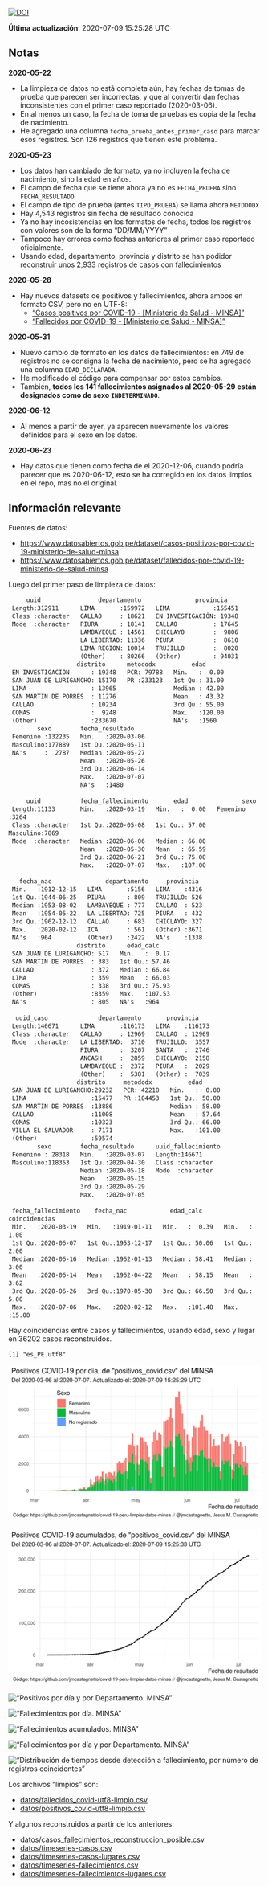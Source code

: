 [![DOI](https://zenodo.org/badge/266025854.svg)](https://zenodo.org/badge/latestdoi/266025854)

**Última actualización**: 2020-07-09 15:25:28 UTC

Notas
-----

**2020-05-22**

-   La limpieza de datos no está completa aún, hay fechas de tomas de
    prueba que parecen ser incorrectas, y que al convertir dan fechas
    inconsistentes con el primer caso reportado (2020-03-06).
-   En al menos un caso, la fecha de toma de pruebas es copia de la
    fecha de nacimiento.
-   He agregado una columna `fecha_prueba_antes_primer_caso` para marcar
    esos registros. Son 126 registros que tienen este problema.

**2020-05-23**

-   Los datos han cambiado de formato, ya no incluyen la fecha de
    nacimiento, sino la edad en años.
-   El campo de fecha que se tiene ahora ya no es `FECHA_PRUEBA` sino
    `FECHA_RESULTADO`
-   El campo de tipo de prueba (antes `TIPO_PRUEBA`) se llama ahora
    `METODODX`
-   Hay 4,543 registros sin fecha de resultado conocida
-   Ya no hay incosistencias en los formatos de fecha, todos los
    registros con valores son de la forma “DD/MM/YYYY”
-   Tampoco hay errores como fechas anteriores al primer caso reportado
    oficialmente.
-   Usando edad, departamento, provincia y distrito se han podidor
    reconstruir unos 2,933 registros de casos con fallecimientos

**2020-05-28**

-   Hay nuevos datasets de positivos y fallecimientos, ahora ambos en
    formato CSV, pero no en UTF-8:
    -   [“Casos positivos por COVID-19 - \[Ministerio de Salud -
        MINSA\]”](https://www.datosabiertos.gob.pe/dataset/casos-positivos-por-covid-19-ministerio-de-salud-minsa)
    -   [“Fallecidos por COVID-19 - \[Ministerio de Salud -
        MINSA\]”](https://www.datosabiertos.gob.pe/dataset/fallecidos-por-covid-19-ministerio-de-salud-minsa)

**2020-05-31**

-   Nuevo cambio de formato en los datos de fallecimientos: en 749 de
    registros no se consigna la fecha de nacimiento, pero se ha agregado
    una columna `EDAD_DECLARADA`.
-   He modificado el código para compensar por estos cambios.
-   También, **todos los 141 fallecimientos asignados al 2020-05-29
    están designados como de sexo `INDETERMINADO`**.

**2020-06-12**

-   Al menos a partir de ayer, ya aparecen nuevamente los valores
    definidos para el sexo en los datos.

**2020-06-23**

-   Hay datos que tienen como fecha de el 2020-12-06, cuando podría
    parecer que es 2020-06-12, esto se ha corregido en los datos limpios
    en el repo, mas no el original.

Información relevante
---------------------

Fuentes de datos:

-   <a href="https://www.datosabiertos.gob.pe/dataset/casos-positivos-por-covid-19-ministerio-de-salud-minsa" class="uri">https://www.datosabiertos.gob.pe/dataset/casos-positivos-por-covid-19-ministerio-de-salud-minsa</a>
-   <a href="https://www.datosabiertos.gob.pe/dataset/fallecidos-por-covid-19-ministerio-de-salud-minsa" class="uri">https://www.datosabiertos.gob.pe/dataset/fallecidos-por-covid-19-ministerio-de-salud-minsa</a>

Luego del primer paso de limpieza de datos:

         uuid                departamento               provincia     
     Length:312911      LIMA       :159972   LIMA            :155451  
     Class :character   CALLAO     : 18621   EN INVESTIGACIÓN: 19348  
     Mode  :character   PIURA      : 18141   CALLAO          : 17645  
                        LAMBAYEQUE : 14561   CHICLAYO        :  9806  
                        LA LIBERTAD: 11336   PIURA           :  8610  
                        LIMA REGION: 10014   TRUJILLO        :  8020  
                        (Other)    : 80266   (Other)         : 94031  
                       distrito      metododx          edad       
     EN INVESTIGACIÓN      : 19348   PCR: 79788   Min.   :  0.00  
     SAN JUAN DE LURIGANCHO: 15170   PR :233123   1st Qu.: 31.00  
     LIMA                  : 13965                Median : 42.00  
     SAN MARTIN DE PORRES  : 11276                Mean   : 43.32  
     CALLAO                : 10234                3rd Qu.: 55.00  
     COMAS                 :  9248                Max.   :120.00  
     (Other)               :233670                NA's   :1560    
            sexo        fecha_resultado     
     Femenino :132235   Min.   :2020-03-06  
     Masculino:177889   1st Qu.:2020-05-11  
     NA's     :  2787   Median :2020-05-27  
                        Mean   :2020-05-26  
                        3rd Qu.:2020-06-14  
                        Max.   :2020-07-07  
                        NA's   :1480        

         uuid           fecha_fallecimiento       edad               sexo     
     Length:11133       Min.   :2020-03-19   Min.   :  0.00   Femenino :3264  
     Class :character   1st Qu.:2020-05-08   1st Qu.: 57.00   Masculino:7869  
     Mode  :character   Median :2020-06-06   Median : 66.00                   
                        Mean   :2020-05-30   Mean   : 65.59                   
                        3rd Qu.:2020-06-21   3rd Qu.: 75.00                   
                        Max.   :2020-07-07   Max.   :107.00                   
                                                                              
       fecha_nac               departamento     provincia   
     Min.   :1912-12-15   LIMA       :5156   LIMA    :4316  
     1st Qu.:1944-06-25   PIURA      : 809   TRUJILLO: 526  
     Median :1953-08-02   LAMBAYEQUE : 777   CALLAO  : 523  
     Mean   :1954-05-22   LA LIBERTAD: 725   PIURA   : 432  
     3rd Qu.:1962-12-12   CALLAO     : 683   CHICLAYO: 327  
     Max.   :2020-02-12   ICA        : 561   (Other) :3671  
     NA's   :964          (Other)    :2422   NA's    :1338  
                       distrito      edad_calc     
     SAN JUAN DE LURIGANCHO: 517   Min.   :  0.17  
     SAN MARTIN DE PORRES  : 383   1st Qu.: 57.46  
     CALLAO                : 372   Median : 66.84  
     LIMA                  : 359   Mean   : 66.03  
     COMAS                 : 338   3rd Qu.: 75.93  
     (Other)               :8359   Max.   :107.53  
     NA's                  : 805   NA's   :964     

      uuid_caso              departamento       provincia     
     Length:146671      LIMA       :116173   LIMA    :116173  
     Class :character   CALLAO     : 12969   CALLAO  : 12969  
     Mode  :character   LA LIBERTAD:  3710   TRUJILLO:  3557  
                        PIURA      :  3207   SANTA   :  2746  
                        ANCASH     :  2859   CHICLAYO:  2158  
                        LAMBAYEQUE :  2372   PIURA   :  2029  
                        (Other)    :  5381   (Other) :  7039  
                       distrito     metododx          edad       
     SAN JUAN DE LURIGANCHO:29232   PCR: 42218   Min.   :  0.00  
     LIMA                  :15477   PR :104453   1st Qu.: 50.00  
     SAN MARTIN DE PORRES  :13886                Median : 58.00  
     CALLAO                :11008                Mean   : 57.64  
     COMAS                 :10323                3rd Qu.: 66.00  
     VILLA EL SALVADOR     : 7171                Max.   :101.00  
     (Other)               :59574                                
            sexo        fecha_resultado      uuid_fallecimiento
     Femenino : 28318   Min.   :2020-03-07   Length:146671     
     Masculino:118353   1st Qu.:2020-04-30   Class :character  
                        Median :2020-05-18   Mode  :character  
                        Mean   :2020-05-15                     
                        3rd Qu.:2020-05-29                     
                        Max.   :2020-07-05                     
                                                               
     fecha_fallecimiento    fecha_nac            edad_calc      coincidencias  
     Min.   :2020-03-19   Min.   :1919-01-11   Min.   :  0.39   Min.   : 1.00  
     1st Qu.:2020-06-07   1st Qu.:1953-12-17   1st Qu.: 50.06   1st Qu.: 2.00  
     Median :2020-06-16   Median :1962-01-13   Median : 58.41   Median : 3.00  
     Mean   :2020-06-14   Mean   :1962-04-22   Mean   : 58.15   Mean   : 3.62  
     3rd Qu.:2020-06-26   3rd Qu.:1970-05-30   3rd Qu.: 66.50   3rd Qu.: 5.00  
     Max.   :2020-07-06   Max.   :2020-02-12   Max.   :101.48   Max.   :15.00  
                                                                               

Hay coincidencias entre casos y fallecimientos, usando edad, sexo y
lugar en 36202 casos reconstruídos.

    [1] "es_PE.utf8"

![“Positivos por día. MINSA”](plots/positivos-por-dia-minsa.png)

![“Positivos acumulados. MINSA”](plots/positivos-acumulados-minsa.png)

![“Positivos por día y por Departamento.
MINSA”](plots/positivos-diarios-por-departamento-minsa.png)

![“Fallecimientos por día.
MINSA”](plots/fallecimientos-por-dia-minsa.png)

![“Fallecimientos acumulados.
MINSA”](plots/fallecimientos-acumulados-minsa.png)

![“Fallecimientos por día y por Departamento.
MINSA”](plots/fallecimientos-diarios-por-departamento-minsa.png)

![“Distribución de tiempos desde detección a fallecimiento, por número
de registros
coincidentes”](plots/deteccion-fallecimiento-por-coincidentes.png)

Los archivos “limpios” son:

-   [datos/fallecidos\_covid-utf8-limpio.csv](datos/fallecidos_covid-utf8-limpio.csv)
-   [datos/positivos\_covid-utf8-limpio.csv](datos/positivos_covid-utf8-limpio.csv)

Y algunos reconstruidos a partir de los anteriores:

-   [datos/casos\_fallecimientos\_reconstruccion\_posible.csv](datos/casos_fallecimientos_reconstruccion_posible.csv)
-   [datos/timeseries-casos.csv](datos/timeseries-casos.csv)
-   [datos/timeseries-casos-lugares.csv](datos/timeseries-casos-lugares.csv)
-   [datos/timeseries-fallecimientos.csv](datos/timeseries-fallecimientos.csv)
-   [datos/timeseries-fallecimientos-lugares.csv](datos/timeseries-fallecimientos-lugares.csv)
